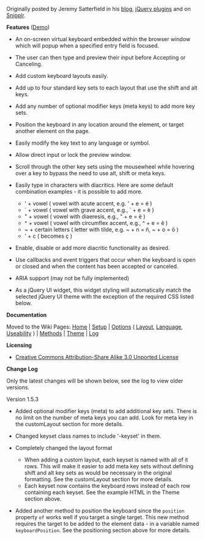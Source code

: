 Originally posted by Jeremy Satterfield in his [blog][1], [jQuery plugins][2] and on [Snipplr][3].

**Features** ([Demo][4])

* An on-screen virtual keyboard embedded within the browser window which will popup when a specified entry field is focused.
* The user can then type and preview their input before Accepting or Canceling.
* Add custom keyboard layouts easily.
* Add up to four standard key sets to each layout that use the shift and alt keys.
* Add any number of optional modifier keys (meta keys) to add more key sets.
* Position the keyboard in any location around the element, or target another element on the page.
* Easily modify the key text to any language or symbol.
* Allow direct input or lock the preview window.
* Scroll through the other key sets using the mousewheel while hovering over a key to bypass the need to use alt, shift or meta keys.
* Easily type in characters with diacritics. Here are some default combination examples - it is possible to add more.

    * ' + vowel ( vowel with acute accent, e.g. ' + e = é )
    * \` + vowel ( vowel with grave accent, e.g., \` + e = è )
    * " + vowel ( vowel with diaeresis, e.g., " + e = ë )
    * ^ + vowel ( vowel with circumflex accent, e.g., ^ + e = ê )
    * ~ + certain letters ( letter with tilde, e.g. ~ + n = ñ, ~ + o = õ )
    * ' + c ( becomes ç )

* Enable, disable or add more diacritic functionality as desired.
* Use callbacks and event triggers that occur when the keyboard is open or closed and when the content has been accepted or canceled.
* ARIA support (may not be fully implemented)
* As a jQuery UI widget, this widget styling will automatically match the selected jQuery UI theme with the exception of the required CSS listed below.

**Documentation**

Moved to the Wiki Pages: [Home][6] | [Setup][7] | [Options][8] ( [Layout][9], [Language][10], [Useability][11] ) | [Methods][12] | [Theme][13] | [Log][14]

**Licensing**

* [Creative Commons Attribution-Share Alike 3.0 Unported License][5]

**Change Log**

Only the latest changes will be shown below, see the log to view older versions.

Version 1.5.3

* Added optional modifier keys (meta) to add additional key sets. There is no limit on the number of meta keys you can add. Look for meta key in the customLayout section for more details.
* Changed keyset class names to include '-keyset' in them.
* Completely changed the layout format
    * When adding a custom layout, each keyset is named with all of it rows. This will make it easier to add meta key sets without defining shift and alt key sets as would be necessary in the original formatting. See the customLayout section for more details.
    * Each keyset now contains the keyboard rows instead of each row containing each keyset. See the example HTML in the Theme section above.
* Added another method to position the keyboard since the `position` property `of` works well if you target a single target. This new method requires the target to be added to the element data - in a variable named `keyboardPosition`. See the positioning section above for more details.

  [1]: http://jsatt.blogspot.com/2010/01/on-screen-keyboard-widget-using-jquery.html
  [2]: http://plugins.jquery.com/project/virtual_keyboard
  [3]: http://snipplr.com/view/21577/virtual-keyboard-widget/
  [4]: http://mottie.github.com/Keyboard/
  [5]: http://creativecommons.org/licenses/by-sa/3.0/
  [6]: https://github.com/Mottie/Keyboard/wiki/Home
  [7]: https://github.com/Mottie/Keyboard/wiki/Setup
  [8]: https://github.com/Mottie/Keyboard/wiki/Options
  [9]: https://github.com/Mottie/Keyboard/wiki/Layout
  [10]: https://github.com/Mottie/Keyboard/wiki/Language
  [11]: https://github.com/Mottie/Keyboard/wiki/Useability
  [12]: https://github.com/Mottie/Keyboard/wiki/Methods
  [13]: https://github.com/Mottie/Keyboard/wiki/Theme
  [14]: https://github.com/Mottie/Keyboard/wiki/Log